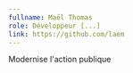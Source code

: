 ```yaml
---
fullname: Maël Thomas
role: Développeur [...]
link: https://github.com/laem
---
```


Modernise l'action publique
